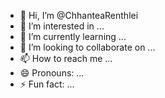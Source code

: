 - 👋 Hi, I’m @ChhanteaRenthlei
- 👀 I’m interested in ...
- 🌱 I’m currently learning ...
- 💞️ I’m looking to collaborate on ...
- 📫 How to reach me ...
- 😄 Pronouns: ...
- ⚡ Fun fact: ...

<!---
ChhanteaRenthlei/ChhanteaRenthlei is a ✨ special ✨ repository because its `README.md` (this file) appears on your GitHub profile.
You can click the Preview link to take a look at your changes.
--->
